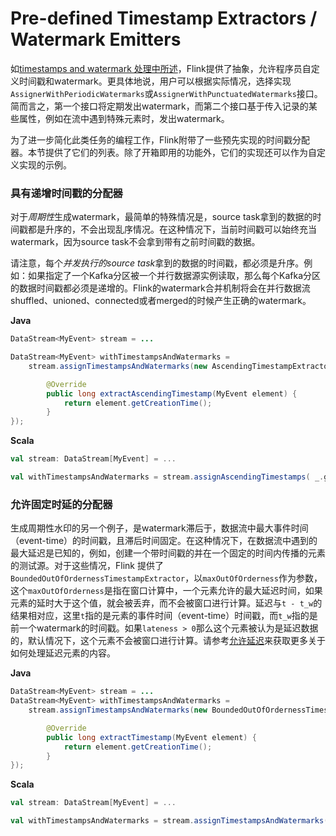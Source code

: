# Pre-defined Timestamp Extractors / Watermark Emitters

<!--
Licensed to the Apache Software Foundation (ASF) under one
or more contributor license agreements.  See the NOTICE file
distributed with this work for additional information
regarding copyright ownership.  The ASF licenses this file
to you under the Apache License, Version 2.0 (the
"License"); you may not use this file except in compliance
with the License.  You may obtain a copy of the License at

  http://www.apache.org/licenses/LICENSE-2.0

Unless required by applicable law or agreed to in writing,
software distributed under the License is distributed on an
"AS IS" BASIS, WITHOUT WARRANTIES OR CONDITIONS OF ANY
KIND, either express or implied.  See the License for the
specific language governing permissions and limitations
under the License.
-->

如[timestamps and watermark 处理中所述](doc/dev/event_timestamps_watermarks.html)，Flink提供了抽象，允许程序员自定义时间戳和watermark。更具体地说，用户可以根据实际情况，选择实现`AssignerWithPeriodicWatermarks`或`AssignerWithPunctuatedWatermarks`接口。简而言之，第一个接口将定期发出watermark，而第二个接口基于传入记录的某些属性，例如在流中遇到特殊元素时，发出watermark。

为了进一步简化此类任务的编程工作，Flink附带了一些预先实现的时间戳分配器。本节提供了它们的列表。除了开箱即用的功能外，它们的实现还可以作为自定义实现的示例。

### **具有递增时间戳的分配器**

对于*周期性*生成watermark，最简单的特殊情况是，source task拿到的数据的时间戳都是升序的，不会出现乱序情况。在这种情况下，当前时间戳可以始终充当watermark，因为source task不会拿到带有之前时间戳的数据。

请注意，每个*并发执行的source task*拿到的数据的时间戳，都必须是升序。例如：如果指定了一个Kafka分区被一个并行数据源实例读取，那么每个Kafka分区的数据时间戳都必须是递增的。Flink的watermark合并机制将会在并行数据流shuffled、unioned、connected或者merged的时候产生正确的watermark。

**Java**
```java
DataStream<MyEvent> stream = ...

DataStream<MyEvent> withTimestampsAndWatermarks =
    stream.assignTimestampsAndWatermarks(new AscendingTimestampExtractor<MyEvent>() {

        @Override
        public long extractAscendingTimestamp(MyEvent element) {
            return element.getCreationTime();
        }
});
```
**Scala**
```scala
val stream: DataStream[MyEvent] = ...

val withTimestampsAndWatermarks = stream.assignAscendingTimestamps( _.getCreationTime )
```

### **允许固定时延的分配器**

生成周期性水印的另一个例子，是watermark滞后于，数据流中最大事件时间（event-time）的时间戳，且滞后时间固定。在这种情况下，在数据流中遇到的最大延迟是已知的，例如，创建一个带时间戳的并在一个固定的时间内传播的元素的测试源。对于这些情况，Flink 提供了`BoundedOutOfOrdernessTimestampExtractor`，以`maxOutOfOrderness`作为参数，这个`maxOutOfOrderness`是指在窗口计算中，一个元素允许的最大延迟时间，如果元素的延时大于这个值，就会被丢弃，而不会被窗口进行计算。延迟与`t - t_w`的结果相对应，这里`t`指的是元素的事件时间（event-time）时间戳，而`t_w`指的是前一个watermark的时间戳。如果`lateness > 0`那么这个元素被认为是延迟数据的，默认情况下，这个元素不会被窗口进行计算。请参考[允许延迟](doc/dev/stream/operators/windows.html#allowed-lateness)来获取更多关于如何处理延迟元素的内容。

**Java**
```java
DataStream<MyEvent> stream = ...
DataStream<MyEvent> withTimestampsAndWatermarks =
    stream.assignTimestampsAndWatermarks(new BoundedOutOfOrdernessTimestampExtractor<MyEvent>(Time.seconds(10)) {

        @Override
        public long extractTimestamp(MyEvent element) {
            return element.getCreationTime();
        }
});
```
**Scala**
```scala
val stream: DataStream[MyEvent] = ...

val withTimestampsAndWatermarks = stream.assignTimestampsAndWatermarks(new BoundedOutOfOrdernessTimestampExtractor[MyEvent](Time.seconds(10))( _.getCreationTime ))
```

